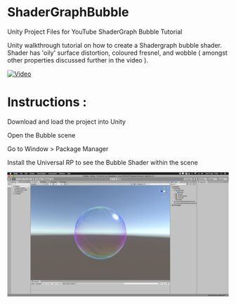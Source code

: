 # ShaderGraphBubble
Unity Project Files for YouTube ShaderGraph Bubble Tutorial

Unity walkthrough tutorial on how to create a Shadergraph bubble shader. Shader has 'oily' surface distortion, coloured fresnel, and wobble ( amongst other properties discussed further in the video ).

[![Video](https://img.youtube.com/vi/N7zJhdbd8R0/maxresdefault.jpg)](https://www.youtube.com/watch?v=N7zJhdbd8R0)

# Instructions :

Download and load the project into Unity

Open the Bubble scene

Go to Window > Package Manager

Install the Universal RP to see the Bubble Shader within the scene

![Screenshot](https://github.com/MerleGames/ShaderGraphBubble/blob/main/UnityShadergraphBubbleScreenshot.png)
